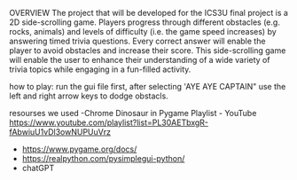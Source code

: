 OVERVIEW 
The project that will be developed for the ICS3U final project is a 2D side-scrolling game. 
Players progress through different obstacles (e.g. rocks, animals) and levels of difficulty
(i.e. the game speed increases) by answering timed trivia questions. Every correct
answer will enable the player to avoid obstacles and increase their score. This 
side-scrolling game will enable the user to enhance their understanding of a wide variety 
of trivia topics while engaging in a fun-filled activity.

 how to play:
 run the gui file first, after selecting 'AYE AYE CAPTAIN" use the left and right arrow keys to dodge obstacls.

 resourses we used
 -Chrome Dinosaur in Pygame Playlist - YouTube
  https://www.youtube.com/playlist?list=PL30AETbxgR-fAbwiuU1vDl3owNUPUuVrz
 - https://www.pygame.org/docs/
 - https://realpython.com/pysimplegui-python/
 - chatGPT
